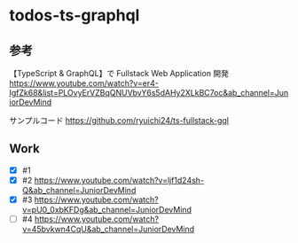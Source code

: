 # todos-ts-graphql

## 参考

【TypeScript & GraphQL】で Fullstack Web Application 開発
https://www.youtube.com/watch?v=er4-IgfZk68&list=PLOvyErVZBqQNUVbvY6s5dAHy2XLkBC7oc&ab_channel=JuniorDevMind

サンプルコード
https://github.com/ryuichi24/ts-fullstack-gql

## Work

- [x] #1
- [x] #2 https://www.youtube.com/watch?v=ljf1d24sh-Q&ab_channel=JuniorDevMind
- [x] #3 https://www.youtube.com/watch?v=pU0_0xbKFDg&ab_channel=JuniorDevMind
- [ ] #4 https://www.youtube.com/watch?v=45bvkwn4CqU&ab_channel=JuniorDevMind

